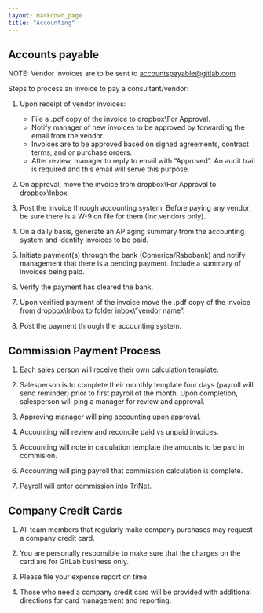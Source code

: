 ```yaml
---
layout: markdown_page
title: "Accounting"
---
```


## Accounts payable

NOTE: Vendor invoices are to be sent to accountspayable@gitlab.com

Steps to process an invoice to pay a consultant/vendor:

1. Upon receipt of vendor invoices:
    * File a .pdf copy of the invoice to dropbox\For Approval.
    * Notify manager of new invoices to be approved by forwarding the email from the vendor.
    * Invoices are to be approved based on signed agreements, contract terms, and or purchase orders.
    * After review, manager to reply to email with “Approved”. An audit trail is required and this email will serve this purpose.

1. On approval, move the invoice from dropbox\For Approval to dropbox\Inbox

1. Post the invoice through accounting system.  Before paying any vendor, be sure there is a W-9 on file for them (Inc.vendors only).

1. On a daily basis, generate an AP aging summary from the accounting system and identify invoices to be paid.

1. Initiate payment(s) through the bank (Comerica/Rabobank) and notify management that there is a pending payment.  Include a summary of invoices being paid.

1. Verify the payment has cleared the bank.

1. Upon verified payment of the invoice move the .pdf copy of the invoice from dropbox\Inbox to folder inbox\”vendor name”.

1. Post the payment through the accounting system.

## Commission Payment Process

1. Each sales person will receive their own calculation template.

1. Salesperson is to complete their monthly template four days (payroll will send reminder) prior to first payroll of the month. Upon completion, salesperson will ping a manager for review and approval.

1. Approving manager will ping accounting upon approval.

1. Accounting will review and reconcile paid vs unpaid invoices.

1. Accounting will note in calculation template the amounts to be paid in commision.

1. Accounting will ping payroll that commission calculation is complete.

1. Payroll will enter commission into TriNet.

## Company Credit Cards

1. All team members that regularly make company purchases may request a company credit card. 

1. You are personally responsible to make sure that the charges on the card are for GitLab business only.

1. Please file your expense report on time. 

1. Those who need a company credit card will be provided with additional directions for card management and reporting.